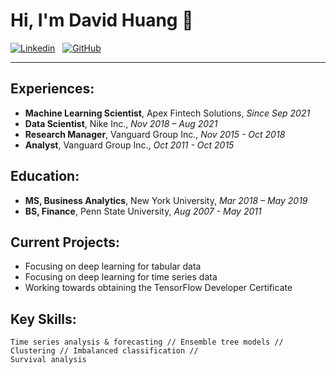 # Hi, I'm David Huang 👋

[![Linkedin](https://img.shields.io/badge/LinkedIn-0077B5?style=for-the-badge&logo=linkedin&logoColor=white)](https://www.linkedin.com/in/davidihuang/)
&nbsp;
[![GitHub](https://img.shields.io/badge/GitHub-100000?style=for-the-badge&logo=github&logoColor=white)](https://github.com/hiydavid?tab=repositories)

---
## Experiences:
* **Machine Learning Scientist**, Apex Fintech Solutions, *Since Sep 2021*
* **Data Scientist**, Nike Inc., *Nov 2018 – Aug 2021*
* **Research Manager**, Vanguard Group Inc., *Nov 2015 - Oct 2018*
* **Analyst**, Vanguard Group Inc., *Oct 2011 - Oct 2015*

## Education:
* **MS, Business Analytics**, New York University, *Mar 2018 – May 2019*
* **BS, Finance**, Penn State University, *Aug 2007 - May 2011*

## Current Projects:
* Focusing on deep learning for tabular data
* Focusing on deep learning for time series data
* Working towards obtaining the TensorFlow Developer Certificate

## Key Skills:
```
Time series analysis & forecasting // Ensemble tree models // Clustering // Imbalanced classification // 
Survival analysis
```
